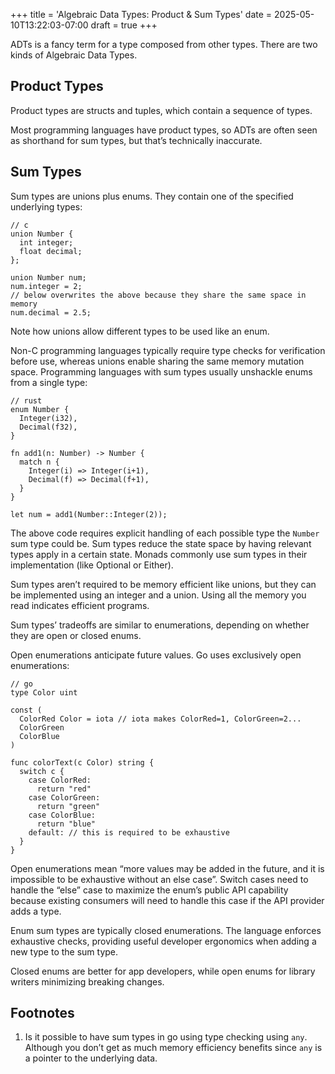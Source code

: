 +++
title = 'Algebraic Data Types: Product & Sum Types'
date = 2025-05-10T13:22:03-07:00
draft = true
+++

ADTs is a fancy term for a type composed from other types. There are two kinds of Algebraic Data Types.

## Product Types

Product types are structs and tuples, which contain a sequence of types.

Most programming languages have product types, so ADTs are often seen as shorthand for sum types, but that’s technically inaccurate.

## Sum Types

Sum types are unions plus enums. They contain one of the specified underlying types:

```
// c
union Number {
  int integer;
  float decimal;
};

union Number num;
num.integer = 2;
// below overwrites the above because they share the same space in memory
num.decimal = 2.5;
```

Note how unions allow different types to be used like an enum.

Non-C programming languages typically require type checks for verification before use, whereas unions enable sharing the same memory mutation space. Programming languages with sum types usually unshackle enums from a single type:

```
// rust
enum Number {
  Integer(i32),
  Decimal(f32),
}

fn add1(n: Number) -> Number {
  match n {
    Integer(i) => Integer(i+1),
    Decimal(f) => Decimal(f+1),
  }
}

let num = add1(Number::Integer(2));
```

The above code requires explicit handling of each possible type the `Number` sum type could be. Sum types reduce the state space by having relevant types apply in a certain state. Monads commonly use sum types in their implementation (like Optional or Either).

Sum types aren’t required to be memory efficient like unions, but they can be implemented using an integer and a union. Using all the memory you read indicates efficient programs.

Sum types’ tradeoffs are similar to enumerations, depending on whether they are open or closed enums.

Open enumerations anticipate future values. Go uses exclusively open enumerations:

```
// go
type Color uint

const (
  ColorRed Color = iota // iota makes ColorRed=1, ColorGreen=2...
  ColorGreen
  ColorBlue
)

func colorText(c Color) string {
  switch c {
    case ColorRed:
      return "red"
    case ColorGreen:
      return "green"
    case ColorBlue:
      return "blue"
    default: // this is required to be exhaustive
  }
}
```

Open enumerations mean “more values may be added in the future, and it is impossible to be exhaustive without an else case”. Switch cases need to handle the “else” case to maximize the enum’s public API capability because existing consumers will need to handle this case if the API provider adds a type.

Enum sum types are typically closed enumerations. The language enforces exhaustive checks, providing useful developer ergonomics when adding a new type to the sum type.

Closed enums are better for app developers, while open enums for library writers minimizing breaking changes.

## Footnotes

1. Is it possible to have sum types in go using type checking using `any`. Although you don’t get as much memory efficiency benefits since `any` is a pointer to the underlying data.
